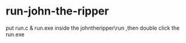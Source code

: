 # run-john-the-ripper
put run.c & run.exe inside the johntheripper\run ,then double click the run.exe
